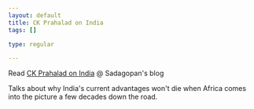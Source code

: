 ```yaml
--- 
layout: default
title: CK Prahalad on India
tags: []

type: regular

---
```

Read <a href="http://123suds.blogspot.com/2006/02/ckprahalad-on-india.html">CK Prahalad on India</a> @ Sadagopan's blog

Talks about why India's current advantages won't die when Africa comes into the picture a few decades down the road.
